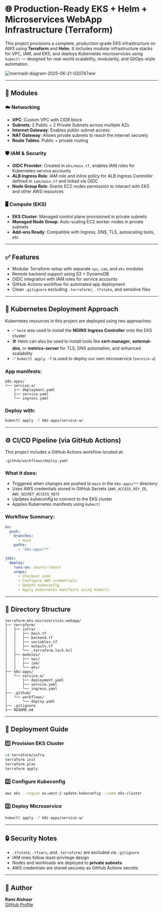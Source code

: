 # 🌐 Production-Ready EKS + Helm + Microservices WebApp Infrastructure (Terraform)

This project provisions a complete, production-grade EKS infrastructure on AWS using **Terraform** and **Helm**. It includes modular infrastructure stacks for VPC, IAM, and EKS, and deploys Kubernetes microservices using `kubectl` — designed for real-world scalability, modularity, and GitOps-style automation.


![mermaid-diagram-2025-06-21-020747ww](https://github.com/user-attachments/assets/8e3b2afb-18f7-4349-b3e6-e41b2b82b36a)

---

## 🔧 Modules

### ☁️ Networking
- **VPC**: Custom VPC with CIDR block
- **Subnets**: 2 Public + 2 Private Subnets across multiple AZs
- **Internet Gateway**: Enables public subnet access
- **NAT Gateway**: Allows private subnets to reach the internet securely
- **Route Tables**: Public + private routing

### 🛡️ IAM & Security
- **OIDC Provider**: Created in `eks/main.tf`, enables IAM roles for Kubernetes service accounts
- **ALB Ingress Role**: IAM role and inline policy for ALB Ingress Controller defined in `iam/main.tf` and linked via OIDC
- **Node Group Role**: Grants EC2 nodes permission to interact with EKS and other AWS resources

### 🖥️ Compute (EKS)
- **EKS Cluster**: Managed control plane provisioned in private subnets
- **Managed Node Group**: Auto-scaling EC2 worker nodes in private subnets
- **Add-ons Ready**: Compatible with Ingress, DNS, TLS, autoscaling tools, etc.

---

## ✅ Features
- Modular Terraform setup with separate `vpc`, `iam`, and `eks` modules
- Remote backend support using S3 + DynamoDB
- OIDC integration with IAM roles for service accounts
- GitHub Actions workflow for automated app deployment
- Clean `.gitignore` excluding `.terraform/`, `.tfstate`, and sensitive files

---

## 🚀 Kubernetes Deployment Approach

Kubernetes resources in this project are deployed using two approaches:

- ✅ `helm` was used to install the **NGINX Ingress Controller** onto the EKS cluster  
- 🛠️ Helm can also be used to install tools like **cert-manager**, **external-dns**, or **metrics-server** for TLS, DNS automation, and enhanced scalability
- ✅ `kubectl apply -f` is used to deploy our own microservice (`service-a`)

### App manifests:
```
k8s-apps/
└── service-a/
    ├── deployment.yaml
    ├── service.yaml
    └── ingress.yaml
```

### Deploy with:
```bash
kubectl apply -f k8s-apps/service-a/
```

---

## ⚙️ CI/CD Pipeline (via GitHub Actions)

This project includes a GitHub Actions workflow located at:

```
.github/workflows/deploy.yaml
```

### What it does:
- Triggered when changes are pushed to `main` in the `k8s-apps/**` directory
- Uses AWS credentials stored in GitHub Secrets (`AWS_ACCESS_KEY_ID`, `AWS_SECRET_ACCESS_KEY`)
- Updates kubeconfig to connect to the EKS cluster
- Applies Kubernetes manifests using `kubectl`

### Workflow Summary:
```yaml
on:
  push:
    branches:
      - main
    paths:
      - 'k8s-apps/**'

jobs:
  deploy:
    runs-on: ubuntu-latest
    steps:
      - Checkout code
      - Configure AWS credentials
      - Update kubeconfig
      - Apply Kubernetes manifests using kubectl
```

---

## 📁 Directory Structure

```
terraform-eks-microservices-webapp/
├── terraform/
│   ├── infra/
│   │   ├── main.tf
│   │   ├── backend.tf
│   │   ├── variables.tf
│   │   ├── outputs.tf
│   │   └── .terraform.lock.hcl
│   ├── modules/
│   │   ├── vpc/
│   │   ├── iam/
│   │   └── eks/
├── k8s-apps/
│   └── service-a/
│       ├── deployment.yaml
│       ├── service.yaml
│       └── ingress.yaml
├── .github/
│   └── workflows/
│       └── deploy.yaml
├── .gitignore
├── README.md
```

---

## 🧪 Deployment Guide

### 1️⃣ Provision EKS Cluster

```bash
cd terraform/infra
terraform init
terraform plan
terraform apply
```

### 2️⃣ Configure Kubeconfig

```bash
aws eks --region eu-west-2 update-kubeconfig --name eks-cluster
```

### 3️⃣ Deploy Microservice

```bash
kubectl apply -f k8s-apps/service-a/
```

---

## 🔒 Security Notes

- `.tfstate`, `.tfvars`, and `.terraform/` are excluded via `.gitignore`
- IAM roles follow least-privilege design
- Nodes and workloads are deployed to **private subnets**
- AWS credentials are stored securely as GitHub Actions secrets

---

## 👤 Author

**Rami Alshaar**  
[GitHub Profile](https://github.com/Rami-shaar)
